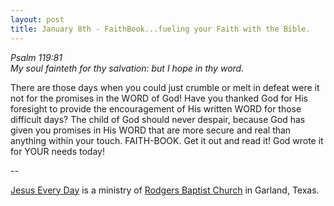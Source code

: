 ```yaml
---
layout: post
title: January 8th - FaithBook...fueling your Faith with the Bible.
---
```


_Psalm 119:81  
My soul fainteth for thy salvation: but I hope in thy word._

There are those days when you could just crumble or melt in defeat
were it not for the promises in the WORD of God! Have you thanked God
for His foresight to provide the encouragement of His written WORD for
those difficult days? The child of God should never despair, because
God has given you promises in His WORD that are more secure and real
than anything within your touch. FAITH-BOOK. Get it out and read it!
God wrote it for YOUR needs today!

 --

<a href=http://jesuseveryday.net>Jesus Every Day</a> is a ministry of <a href=http://rodgersbaptist.net>Rodgers Baptist Church</a> in Garland, Texas.
